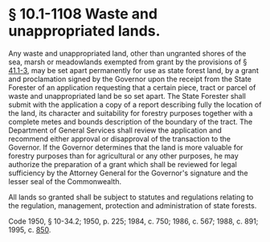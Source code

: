 # § 10.1-1108 Waste and unappropriated lands.

<p>Any waste and unappropriated land, other than ungranted shores of the sea, marsh or meadowlands exempted from grant by the provisions of § <a href='http://law.lis.virginia.gov/vacode/41.1-3/'>41.1-3</a>, may be set apart permanently for use as state forest land, by a grant and proclamation signed by the Governor upon the receipt from the State Forester of an application requesting that a certain piece, tract or parcel of waste and unappropriated land be so set apart. The State Forester shall submit with the application a copy of a report describing fully the location of the land, its character and suitability for forestry purposes together with a complete metes and bounds description of the boundary of the tract. The Department of General Services shall review the application and recommend either approval or disapproval of the transaction to the Governor. If the Governor determines that the land is more valuable for forestry purposes than for agricultural or any other purposes, he may authorize the preparation of a grant which shall be reviewed for legal sufficiency by the Attorney General for the Governor's signature and the lesser seal of the Commonwealth.</p><p>All lands so granted shall be subject to statutes and regulations relating to the regulation, management, protection and administration of state forests.</p><p>Code 1950, § 10-34.2; 1950, p. 225; 1984, c. 750; 1986, c. 567; 1988, c. 891; 1995, c. <a href='http://lis.virginia.gov/cgi-bin/legp604.exe?951+ful+CHAP0850'>850</a>.</p>